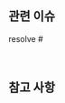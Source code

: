## 관련 이슈

resolve #

<!-- resolve #{이슈번호} -->
<!-- ex) resolve #27 -->

<br>

## 참고 사항

<!-- 공유할 내용, 스크린샷 등을 넣어 주세요. -->
